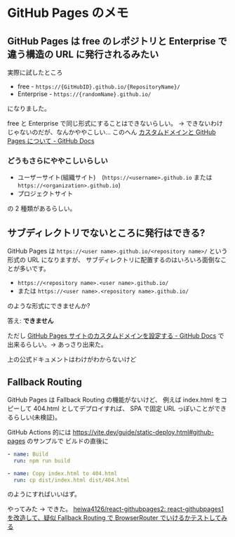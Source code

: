 # GitHub Pages のメモ

## GitHub Pages は free のレポジトリと Enterprise で違う構造の URL に発行されるみたい

実際に試したところ

- free - `https://{GitHubID}.github.io/{RepositoryName}/`
- Enterprise - `https://{randomName}.github.io/`

になりました。

free と Enterprise で同じ形式にすることはできないらしい。
→ できないわけじゃないのだが、なんかややこしい... このへん [カスタムドメインと GitHub Pages について - GitHub Docs](https://docs.github.com/ja/pages/configuring-a-custom-domain-for-your-github-pages-site/about-custom-domains-and-github-pages)

### どうもさらにややこしいらしい

- ユーザーサイト(組織サイト)　(`https://<username>.github.io` または `https://<organization>.github.io`)
- プロジェクトサイト

の 2 種類があるらしい。

## サブディレクトリでないところに発行はできる?

GitHub Pages は `https://<user name>.github.io/<repository name>/` という形式の URL になりますが、
サブディレクトリに配置するのはいろいろ面倒なことが多いです。

- `https://<repository name>.<user name>.github.io/`
- または `https://<user name>.<repository name>.github.io/`

のような形式にできませんか?

答え: **できません**

ただし
[GitHub Pages サイトのカスタムドメインを設定する - GitHub Docs](https://docs.github.com/ja/pages/configuring-a-custom-domain-for-your-github-pages-site)
で出来るらしい。→ あっさり出来た。

上の公式ドキュメントはわけがわからないけど

## Fallback Routing

GitHub Pages は Fallback Routing の機能がないけど、
例えば index.html をコピーして 404.html としてデプロイすれば、
SPA で固定 URL っぽいことができるらしい(未検証)。

GitHub Actions 的には
<https://vite.dev/guide/static-deploy.html#github-pages> のサンプルで
ビルドの直後に

```yaml
- name: Build
  run: npm run build

- name: Copy index.html to 404.html
  run: cp dist/index.html dist/404.html
```

のようにすればいいはず。

やってみた
→
できた。
[heiwa4126/react-githubpages2: react-githubpages1 を改造して、疑似 Fallback Routing で BrowserRouter でいけるかテストしてみる](https://github.com/heiwa4126/react-githubpages2)
